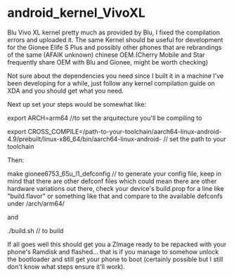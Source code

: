 # android_kernel_VivoXL

Blu Vivo XL kernel pretty much as provided by Blu,
I fixed the compilation errors and uploaded it. The same Kernel should be useful for development for the Gionee Elife S Plus and possibly other phones that are rebrandings of the same (AFAIK unknown) chinese OEM.(Cherry Mobile and Star frequently share OEM with Blu and Gionee, might be worth checking)

Not sure about the dependencies you need since I built it in a machine I've been developing for a while, just follow any kernel compilation guide on XDA and you should get what you need.

Next up set your steps would be somewhat like:

export ARCH=arm64 
//to set the arquitecture you'll be compiling to

export CROSS_COMPILE=/path-to-your-toolchain/aarch64-linux-android-4.9/prebuilt/linux-x86_64/bin/aarch64-linux-android-
// set the path to your toolchain

Then:

make gionee6753_65u_l1_defconfig 
// to generate your config file, keep in mind that there are other defconf files which could mean there are other hardware variations out there, check your device's build.prop for a line like "build.flavor" or something like that and compare to the available defconfs under /arch/arm64/

and

./build.sh 
// to build

If all goes well this should get you a ZImage ready to be repacked with your phone's Ramdisk and flashed... that is if you manage to somehow unlock the bootloader and still get your phone to boot (certainly possible but I still don't know what steps ensure it'll work). 
